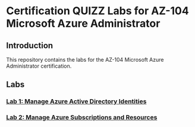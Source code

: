 # Certification QUIZZ Labs for AZ-104 Microsoft Azure Administrator

## Introduction

This repository contains the labs for the AZ-104 Microsoft Azure Administrator certification.

## Labs

### [Lab 1: Manage Azure Active Directory Identities](LAB1/Quizz.md)

### [Lab 2: Manage Azure Subscriptions and Resources](LAB2/Quizz.md)
